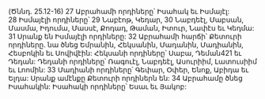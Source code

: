 (Ծննդ. 25.12-16)
27 Աբրահամի որդիները՝ Իսահակ եւ Իսմայէլ: 28 Իսմայէլի որդիները՝ 29 Նաբէոթ, Կեդար, 30 Նաբդեէլ, Մաբսան, Մասմա, Իդումա, Մասսէ, Քոդադ, Թաման, Իտուր, Նափէս եւ Կեդմա: 31 Սրանք են Իսմայէլի որդիները:
32 Աբրահամի հարճի՝ Քետուրի որդիները. նա ծնեց Եմրանին, Հեկսանին, Մադանին, Մադիանին, Հեսբոկին եւ Սովիվէին: Հեկսանի որդիները՝ Սաբա, Դեման421 եւ Դեդան: Դեդանի որդիները՝ Ռագուէլ, Նաբդեէլ, Ասուրիիմ, Լատուսիիմ եւ Լոոմին: 33 Մադիանի որդիները՝ Գեփար, Օփեր, Ենոք, Աբիդա եւ Ելդա: Սրանք ամէնքը Քետուրի որդիներն են:
34 Աբրահամը ծնեց Իսահակին: Իսահակի որդիները՝ Եսաւ եւ Յակոբ:

